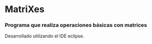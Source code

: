 # MatriXes
### Programa que realiza operaciones básicas con matrices

Desarrollado utilizando el IDE eclipse.
